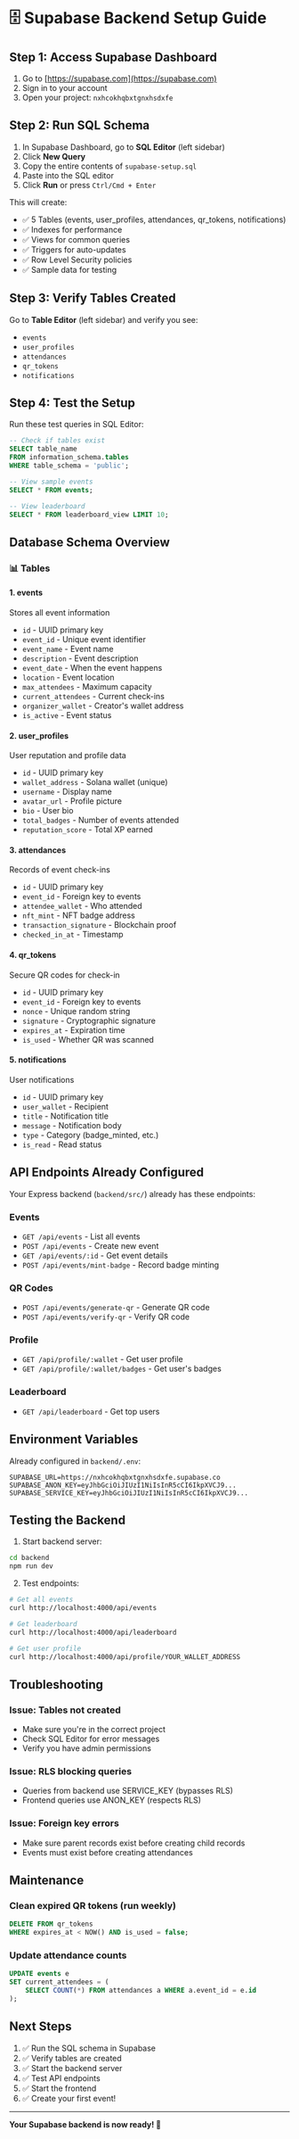 # 🗄️ Supabase Backend Setup Guide

## Step 1: Access Supabase Dashboard

1. Go to [https://supabase.com](https://supabase.com)
2. Sign in to your account
3. Open your project: `nxhcokhqbxtgnxhsdxfe`

## Step 2: Run SQL Schema

1. In Supabase Dashboard, go to **SQL Editor** (left sidebar)
2. Click **New Query**
3. Copy the entire contents of `supabase-setup.sql`
4. Paste into the SQL editor
5. Click **Run** or press `Ctrl/Cmd + Enter`

This will create:
- ✅ 5 Tables (events, user_profiles, attendances, qr_tokens, notifications)
- ✅ Indexes for performance
- ✅ Views for common queries
- ✅ Triggers for auto-updates
- ✅ Row Level Security policies
- ✅ Sample data for testing

## Step 3: Verify Tables Created

Go to **Table Editor** (left sidebar) and verify you see:
- `events`
- `user_profiles`
- `attendances`
- `qr_tokens`
- `notifications`

## Step 4: Test the Setup

Run these test queries in SQL Editor:

```sql
-- Check if tables exist
SELECT table_name 
FROM information_schema.tables 
WHERE table_schema = 'public';

-- View sample events
SELECT * FROM events;

-- View leaderboard
SELECT * FROM leaderboard_view LIMIT 10;
```

## Database Schema Overview

### 📊 Tables

#### 1. **events**
Stores all event information
- `id` - UUID primary key
- `event_id` - Unique event identifier
- `event_name` - Event name
- `description` - Event description
- `event_date` - When the event happens
- `location` - Event location
- `max_attendees` - Maximum capacity
- `current_attendees` - Current check-ins
- `organizer_wallet` - Creator's wallet address
- `is_active` - Event status

#### 2. **user_profiles**
User reputation and profile data
- `id` - UUID primary key
- `wallet_address` - Solana wallet (unique)
- `username` - Display name
- `avatar_url` - Profile picture
- `bio` - User bio
- `total_badges` - Number of events attended
- `reputation_score` - Total XP earned

#### 3. **attendances**
Records of event check-ins
- `id` - UUID primary key
- `event_id` - Foreign key to events
- `attendee_wallet` - Who attended
- `nft_mint` - NFT badge address
- `transaction_signature` - Blockchain proof
- `checked_in_at` - Timestamp

#### 4. **qr_tokens**
Secure QR codes for check-in
- `id` - UUID primary key
- `event_id` - Foreign key to events
- `nonce` - Unique random string
- `signature` - Cryptographic signature
- `expires_at` - Expiration time
- `is_used` - Whether QR was scanned

#### 5. **notifications**
User notifications
- `id` - UUID primary key
- `user_wallet` - Recipient
- `title` - Notification title
- `message` - Notification body
- `type` - Category (badge_minted, etc.)
- `is_read` - Read status

## API Endpoints Already Configured

Your Express backend (`backend/src/`) already has these endpoints:

### Events
- `GET /api/events` - List all events
- `POST /api/events` - Create new event
- `GET /api/events/:id` - Get event details
- `POST /api/events/mint-badge` - Record badge minting

### QR Codes
- `POST /api/events/generate-qr` - Generate QR code
- `POST /api/events/verify-qr` - Verify QR code

### Profile
- `GET /api/profile/:wallet` - Get user profile
- `GET /api/profile/:wallet/badges` - Get user's badges

### Leaderboard
- `GET /api/leaderboard` - Get top users

## Environment Variables

Already configured in `backend/.env`:
```
SUPABASE_URL=https://nxhcokhqbxtgnxhsdxfe.supabase.co
SUPABASE_ANON_KEY=eyJhbGciOiJIUzI1NiIsInR5cCI6IkpXVCJ9...
SUPABASE_SERVICE_KEY=eyJhbGciOiJIUzI1NiIsInR5cCI6IkpXVCJ9...
```

## Testing the Backend

1. Start backend server:
```bash
cd backend
npm run dev
```

2. Test endpoints:
```bash
# Get all events
curl http://localhost:4000/api/events

# Get leaderboard
curl http://localhost:4000/api/leaderboard

# Get user profile
curl http://localhost:4000/api/profile/YOUR_WALLET_ADDRESS
```

## Troubleshooting

### Issue: Tables not created
- Make sure you're in the correct project
- Check SQL Editor for error messages
- Verify you have admin permissions

### Issue: RLS blocking queries
- Queries from backend use SERVICE_KEY (bypasses RLS)
- Frontend queries use ANON_KEY (respects RLS)

### Issue: Foreign key errors
- Make sure parent records exist before creating child records
- Events must exist before creating attendances

## Maintenance

### Clean expired QR tokens (run weekly)
```sql
DELETE FROM qr_tokens 
WHERE expires_at < NOW() AND is_used = false;
```

### Update attendance counts
```sql
UPDATE events e
SET current_attendees = (
    SELECT COUNT(*) FROM attendances a WHERE a.event_id = e.id
);
```

## Next Steps

1. ✅ Run the SQL schema in Supabase
2. ✅ Verify tables are created
3. ✅ Start the backend server
4. ✅ Test API endpoints
5. ✅ Start the frontend
6. ✅ Create your first event!

---

**Your Supabase backend is now ready! 🚀**
